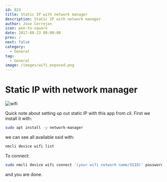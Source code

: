 ```yaml
---
id: 824
title: Static IP with network manager
description: Static IP with network manager
author: Jose Cerrejon
icon: pen-to-square
date: 2017-08-23 08:00:00
prev: /
next: false
category:
  - General
tag:
  - General
image: /images/wifi_exposed.png
---
```


# Static IP with network manager

![wifi](/images/wifi_exposed.png)

Quick note about setting up out static IP with this app from *cli*. First we install it with:

```bash
sudo apt install -y network-manager
```

we can see all available ssid with:

```bash
nmcli device wifi list
```

To connect:

```bash
sudo nmcli device wifi connect '(your wifi network name/SSID)' password '(your wifi password)' ifname wlan0
```

and you are done.
